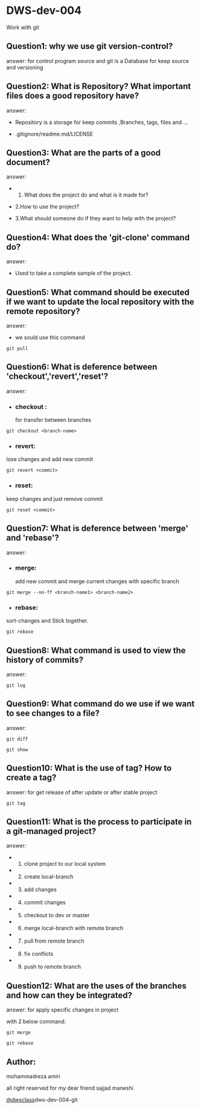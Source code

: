 
# DWS-dev-004

Work with git

## Question1: why we use git version-control?

answer: for control program source and git is a Database for keep source and versioning 

## Question2: What is Repository? What important files does a good repository have?

answer:
 - Repository is a storage for keep commits ,Branches, tags, files and ...


- .gitignore/readme.md/LICENSE


## Question3: What are the parts of a good document?
answer:
- 1. What does the project do and what is it made for?

- 2.How to use the project?

- 3.What should someone do if they want to help with the project?

## Question4: What does the 'git-clone' command do?
answer:
- Used to take a complete sample of the project.

## Question5: What command should be executed if we want to update the local repository with the remote repository?

answer:
- we sould use this command

```git-bash
git pull
```

## Question6: What is deference between 'checkout','revert','reset'?
answer:
- ### checkout :
     for transfer between branches
```git-bash
git checkout <branch-name>
```
- ### revert:
lose changes and add new commit
```git-bash
git revert <commit>
```
- ### reset:
keep changes and just remove commit
```git-bash
git reset <commit>
```

## Question7: What is deference between 'merge' and 'rebase'?
answer:
- ### merge:
     add new commit and merge current changes with specific branch
```git-bash
git merge --no-ff <branch-name1> <branch-name2>
```
- ### rebase:
sort-changes and Stick together.
```git-bash
git rebase
```
## Question8: What command is used to view the history of commits?
answer:

```git-bash
git log
```
## Question9: What command do we use if we want to see changes to a file?
answer:
```git-bash
git diff
```
```git-bash
git show
```

## Question10: What is the use of tag? How to create a tag?
answer:
for get release of after update or after stable project 

```git-bash
git tag
```
## Question11: What is the process to participate in a git-managed project?
answer:
- 1. clone project to our local system
- 2. create local-branch
- 3. add changes
- 4. commit changes
- 5. checkout to dev or master
- 6. merge local-branch with remote branch
- 7. pull from remote branch
- 8. fix conflicts 
- 9. push to remote branch


## Question12: What are the uses of the branches and how can they be integrated?
answer:
for apply specific changes in project

with 2 below command:

```git-bash
git merge
```
```git-bash
git rebase
```

## Author:

mohammadreza amiri

all right reserved for my dear friend sajjad maneshi

[@dwsclass](https://github.com/dwsclass)dws-dev-004-git

